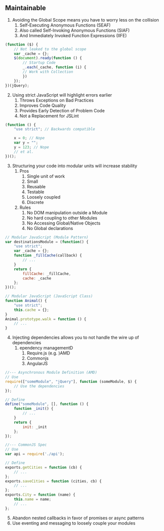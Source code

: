 ## Maintainable
1. Avoiding the Global Scope means you have to worry less on the collision
    1. Self-Executing Anonymous Functions (SEAF)
    2. Also called Self-Invoking Anonymous Functions (SIAF)
    3. And Immediately Invoked Function Expressions (IIFE)
```javascript
(function ($) {
    // Not leaked to the global scope
    var _cache = {};
    $(document).ready(function () {
        // Startup Code
        _.each(_cache, function (i) {
        // Work with Collection
        })
    });
})(jQuery);
```
2. Using strict JavaScript will highlight errors earlier
    1. Throws Exceptions on Bad Practices
    2. Improves Code Quality
    3. Provides Early Detection of Problem Code
    4. Not a Replacement for JSLint
```javascript
(function () {
    "use strict"; // Backwards compatible

    x = 0; // Nope
    var y = "";
    y = 123; // Nope
    // et al.
})();
```
3. Structuring your code into modular units will increase stability
    1. Pros
        1. Single unit of work
        2. Small
        3. Reusable
        4. Testable
        5. Loosely coupled
        6. Discrete
    2. Rules
        1. No DOM manipulation outside a Module
        2. No hard coupling to other Modules
        3. No Accessing Global/Native Objects
        4. No Global declarations
```javascript
// Modular JavaScript (Module Pattern)
var destinationsModule = (function() {
    "use strict";
    var _cache = {};
    function _fillCache(callback) {
        // ...
    }
    return {
        fillCache: _fillCache,
        cache: _cache
    };
})();

// Modular JavaScript (JavaScript Class)
function Animal() {
    "use strict";
    this.cache = {};
}
Animal.prototype.walk = function () {
    // ...
}
```
4. Injecting dependencies allows you to not handle the wire up of dependencies
    1. ependency managementD
        1. Require.js (e.g. )AMD
        1. Commonjs
        1. AngularJS
```javascript
//--- Asynchronous Module Definition (AMD)
// Use
require(["someModule", "jQuery"], function (someModule, $) {
    // Use the dependencies
});

// Define
define("someModule", [], function () {
    function _init() {
        // ...
    }
    return {
        init: _init
    };
});

//--- CommonJS Spec
// Use
var api = require('./api');

// Define
exports.getCities = function (cb) {
    // ...
};
exports.saveCities = function (cities, cb) {
    // ...
};
exports.City = function (name) {
    this.name = name;
    // ...
};
```
5. Abandon nested callbacks in favor of promises or async patterns
6. Use eventing and messaging to loosely couple your modules 


